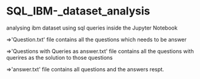 # SQL_IBM-_dataset_analysis
analysing ibm dataset using sql queries inside the Jupyter Notebook

=>'Question.txt' file contains all the questions which needs to be answer 

=>'Questions with Queries as answer.txt' file contains all the questions with querires as the solution to those questions

=>'answer.txt' file contains all questions and the answers respt.
